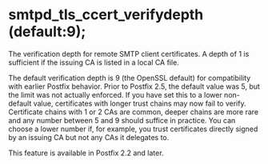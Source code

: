 # smtpd_tls_ccert_verifydepth (default:9); 

 The verification depth for remote SMTP client certificates. A
depth of 1 is sufficient if the issuing CA is listed in a local CA
file. 

 The default verification depth is 9 (the OpenSSL default) for
compatibility with earlier Postfix behavior. Prior to Postfix 2.5,
the default value was 5, but the limit was not actually enforced. If
you have set this to a lower non-default value, certificates with longer
trust chains may now fail to verify. Certificate chains with 1 or 2
CAs are common, deeper chains are more rare and any number between 5
and 9 should suffice in practice. You can choose a lower number if,
for example, you trust certificates directly signed by an issuing CA
but not any CAs it delegates to. 

 This feature is available in Postfix 2.2 and later.  


